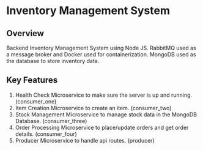 # Inventory Management System

## Overview
Backend Inventory Management System using Node JS. 
RabbitMQ used as a message broker and Docker used for containerization.
MongoDB used as the database to store inventory data.

## Key Features
1. Health Check Microservice to make sure the server is up and running. (consumer_one)
1. Item Creation Microservice to create an item. (consumer_two)
1. Stock Management Microservice to manage stock data in the MongoDB Database. (consumer_three)
1. Order Processing Microservice to place/update orders and get order details. (consumer_four)
1. Producer Microservice to handle api routes. (producer)
